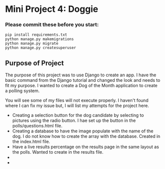 # Mini Project 4: Doggie

### Please commit these before you start:
````
pip install requirements.txt
python manage.py makemigrations
python manage.py migrate 
python manage.py createsuperuser 
````

## Purpose of Project
The purpose of this project was to use Django to create an app. I have the basic command from the Django tutorial and changed
the look and needs to fit my purpose. I wanted to create a Dog of the Month application to create a polling system.

You will see some of my files will not execute properly.
I haven't found where I can fix my issue but, I will list my attempts for the project here.
- Creating a selection button for the dog candidate by selecting to pictures using the radio button. I hae set up the button in the polls/questions.html file.
- Creating a database to have the image populate with the name of the dog. I do not know how to create the array with the database. Created in the index.html file.
- Have a live results percentage on the results page in the same layout as the polls. Wanted to create in the results file.
- 
- 
